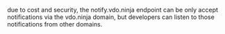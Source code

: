 due to cost and security, the notify.vdo.ninja endpoint can be only accept notifications via the vdo.ninja domain, but developers can listen to those notifications from other domains.